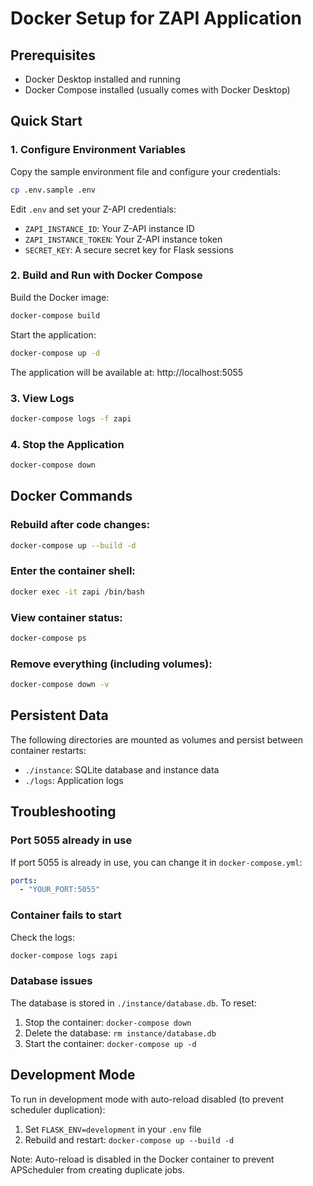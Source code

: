 # Docker Setup for ZAPI Application

## Prerequisites
- Docker Desktop installed and running
- Docker Compose installed (usually comes with Docker Desktop)

## Quick Start

### 1. Configure Environment Variables
Copy the sample environment file and configure your credentials:
```bash
cp .env.sample .env
```

Edit `.env` and set your Z-API credentials:
- `ZAPI_INSTANCE_ID`: Your Z-API instance ID
- `ZAPI_INSTANCE_TOKEN`: Your Z-API instance token
- `SECRET_KEY`: A secure secret key for Flask sessions

### 2. Build and Run with Docker Compose

Build the Docker image:
```bash
docker-compose build
```

Start the application:
```bash
docker-compose up -d
```

The application will be available at: http://localhost:5055

### 3. View Logs
```bash
docker-compose logs -f zapi
```

### 4. Stop the Application
```bash
docker-compose down
```

## Docker Commands

### Rebuild after code changes:
```bash
docker-compose up --build -d
```

### Enter the container shell:
```bash
docker exec -it zapi /bin/bash
```

### View container status:
```bash
docker-compose ps
```

### Remove everything (including volumes):
```bash
docker-compose down -v
```

## Persistent Data

The following directories are mounted as volumes and persist between container restarts:
- `./instance`: SQLite database and instance data
- `./logs`: Application logs

## Troubleshooting

### Port 5055 already in use
If port 5055 is already in use, you can change it in `docker-compose.yml`:
```yaml
ports:
  - "YOUR_PORT:5055"
```

### Container fails to start
Check the logs:
```bash
docker-compose logs zapi
```

### Database issues
The database is stored in `./instance/database.db`. To reset:
1. Stop the container: `docker-compose down`
2. Delete the database: `rm instance/database.db`
3. Start the container: `docker-compose up -d`

## Development Mode

To run in development mode with auto-reload disabled (to prevent scheduler duplication):
1. Set `FLASK_ENV=development` in your `.env` file
2. Rebuild and restart: `docker-compose up --build -d`

Note: Auto-reload is disabled in the Docker container to prevent APScheduler from creating duplicate jobs.